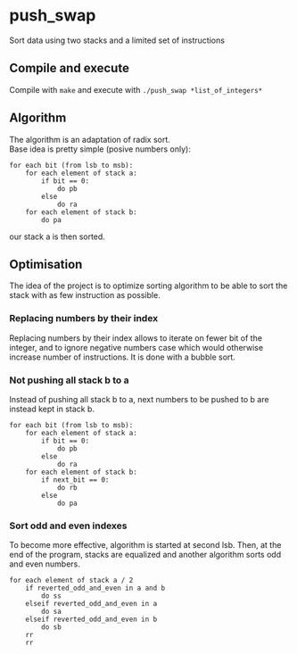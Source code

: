 # push_swap
Sort data using two stacks and a limited set of instructions

## Compile and execute
Compile with `make` and execute with `./push_swap *list_of_integers*`

## Algorithm
The algorithm is an adaptation of radix sort.  
Base idea is pretty simple (posive numbers only):  
```
for each bit (from lsb to msb):
	for each element of stack a:
		if bit == 0:
			do pb
		else
			do ra
	for each element of stack b:
		do pa
```
our stack a is then sorted.

## Optimisation
The idea of the project is to optimize sorting algorithm to be able to sort the stack with as few instruction as possible.

### Replacing numbers by their index
Replacing numbers by their index allows to iterate on fewer bit of the integer, and to ignore negative numbers case which would otherwise increase number of instructions. It is done with a bubble sort.

### Not pushing all stack b to a
Instead of pushing all stack b to a, next numbers to be pushed to b are instead kept in stack b.
```
for each bit (from lsb to msb):
	for each element of stack a:
		if bit == 0:
			do pb
		else
			do ra
	for each element of stack b:
		if next_bit == 0:
			do rb
		else
			do pa
```

### Sort odd and even indexes
To become more effective, algorithm is started at second lsb. Then, at the end of the program, stacks are equalized and another algorithm sorts odd and even numbers.

```
for each element of stack a / 2
	if reverted_odd_and_even in a and b
		do ss
	elseif reverted_odd_and_even in a
		do sa
	elseif reverted_odd_and_even in b
		do sb
	rr
	rr
```
